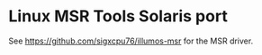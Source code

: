 Linux MSR Tools Solaris port
============================

See https://github.com/sigxcpu76/illumos-msr for the MSR driver.
